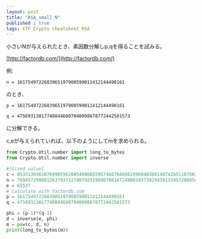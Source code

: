 ```yaml
---
layout: post
title: "RSA_small_N"
published : true
tags: CTF Crypto cheatsheet RSA
---
```

小さいNが与えられたとき、素因数分解しp,qを得ることを試みる。

[http://factordb.com/](http://factordb.com/)

例:

`n = 1617549722683965197900599011412144490161`

のとき、

`p = 1617549722683965197900599011412144490161`

`q = 475693130177488446807040098678772442581573`

に分解できる。  

c,eが与えられていれば、以下のようにしてmを求められる。  

```python
from Crypto.Util.number import long_to_bytes
from Crypto.Util.number import inverse

#[Gived value]
c = 8533139361076999596208540806559574687666062896040360148742851107661304651861689
n = 769457290801263793712740792519696786147248001937382943813345728685422050738403253
e = 65537
# Calculate with factordb.com
p = 1617549722683965197900599011412144490161
q = 475693130177488446807040098678772442581573

phi = (p-1)*(q-1)
d = inverse(e, phi)
m = pow(c, d, n)
print(long_to_bytes(m))
```
